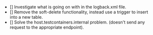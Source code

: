- [] Investigate what is going on with <springProfile> in the logback.xml file.
- [] Remove the soft-delete functionality, instead use a trigger to insert into a new table.
- [] Solve the host.testcontainers.internal problem. (doesn't send any request to the 
    appropriate endpoint).
